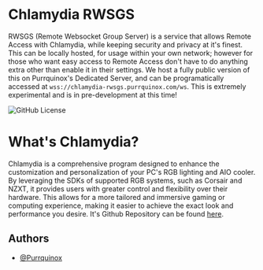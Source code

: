 # **Chlamydia RWSGS**

RWSGS (Remote Websocket Group Server) is a service that allows Remote Access with Chlamydia, while keeping security and privacy at it's finest. This can be locally hosted, for usage within your own network; however for those who want easy access to Remote Access don't have to do anything extra other than enable it in their settings. We host a fully public version of this on Purrquinox's Dedicated Server, and can be programatically accessed at `wss://chlamydia-rwsgs.purrquinox.com/ws`. This is extremely experimental and is in pre-development at this time!

![GitHub License](https://img.shields.io/github/license/Purrquinox/Chlamydia-RWSGS?label=License)

# What's Chlamydia?
Chlamydia is a comprehensive program designed to enhance the customization and personalization of your PC's RGB lighting and AIO cooler. By leveraging the SDKs of supported RGB systems, such as Corsair and NZXT, it provides users with greater control and flexibility over their hardware. This allows for a more tailored and immersive gaming or computing experience, making it easier to achieve the exact look and performance you desire. It's Github Repository can be found [here](https://github.com/Purrquinox/Chlamydia).

## Authors

-   [@Purrquinox](https://www.github.com/Purrquinox)